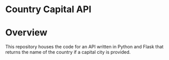 # Country Capital API

# Overview
This repository houses the code for an API written in Python and Flask that returns the name of the country if a capital city is provided.
